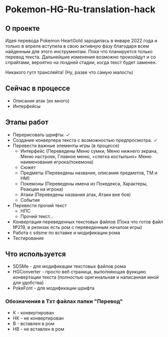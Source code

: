 # Pokemon-HG-Ru-translation-hack

## О проекте
Идея перевода Pokemon HeartGold зародилась в январе 2022 года и только в апреле вступила в свою активную фазу благодаря всем найденным для этого инструментам. Пока что планируется только перевод текста. Дальнейшие изменения возможно произойдут и со спрайтами, вероятно на поздней стадии, когда текст будет заменен. 

Никакого гугл транслейта! (Ну, разве что самую малость)

## Сейчас в процессе
- Описания атак (их много)
- Интерфейсы

## Этапы работ

- Перерисовать шрифты. ✓
- Создание конвертера текста с возможностью предпросмотра. ✓
- Перевести важные элементы игры (в процессе)
  - Интерфейс (Переведены Меню сумки, Меню нижнего экрана, Меню настроек, Главное меню, +слегка костыльно+ Меню наименования игрока/покемона)
  - Сюжет
  - Предметы (Переведены названия, описания предметов, ТМ и НМ)
  - Покемоны (Переведены имена из Покедекса, Характеры, Реакции на игрока)
  - Атаки (Переведены названия атак, Атаки вне боя)
  - События
- Перевести прочий текст
  - НПС
  - Прочий текст...
- Конвертация переведенных текстовых файлов (Пока что готов файл №219, в релизах есть ром с переведенным началом игры)
- Работа с sdsme по вставке и модификации рома
- Тестирование

## Что используется

- SDSMe - для модификации текстовых файлов рома
- HGConverter - просто веб страница, выполняющая функцию конвертации текста (полностью оригинальная и написанная мной для удобства)
- PokeFont - для модификации шрифта

### Обозначения в Тхт файлах папки "Перевод"

- К - конвертирован
- НК - не конвертирован
- В - вставлен в ром
- НВ - не вставлен в ром
